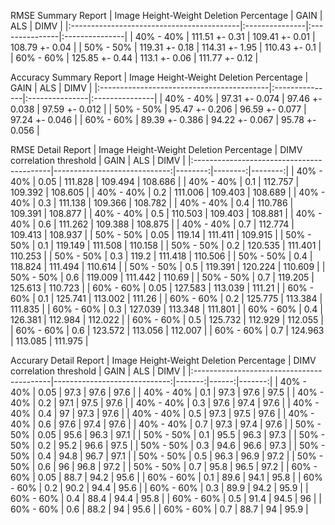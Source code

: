 

 RMSE Summary Report 
 | Image Height-Weight Deletion Percentage   | GAIN           | ALS            | DIMV           |
|:------------------------------------------|:---------------|:---------------|:---------------|
| 40% - 40%                                 | 111.51 +- 0.31 | 109.41 +- 0.01 | 108.79 +- 0.04 |
| 50% - 50%                                 | 119.31 +- 0.18 | 114.31 +- 1.95 | 110.43 +- 0.1  |
| 60% - 60%                                 | 125.85 +- 0.44 | 113.1 +- 0.06  | 111.77 +- 0.12 |

 Accuracy Summary Report 
 | Image Height-Weight Deletion Percentage   | GAIN           | ALS            | DIMV           |
|:------------------------------------------|:---------------|:---------------|:---------------|
| 40% - 40%                                 | 97.31 +- 0.074 | 97.46 +- 0.038 | 97.59 +- 0.012 |
| 50% - 50%                                 | 95.47 +- 0.206 | 96.59 +- 0.077 | 97.24 +- 0.046 |
| 60% - 60%                                 | 89.39 +- 0.386 | 94.22 +- 0.067 | 95.78 +- 0.056 |

 RMSE Detail Report 
 | Image Height-Weight Deletion Percentage   |   DIMV correlation threshold |    GAIN |     ALS |    DIMV |
|:------------------------------------------|-----------------------------:|--------:|--------:|--------:|
| 40% - 40%                                 |                         0.05 | 111.828 | 109.494 | 108.686 |
| 40% - 40%                                 |                         0.1  | 112.757 | 109.392 | 108.605 |
| 40% - 40%                                 |                         0.2  | 111.006 | 109.403 | 108.689 |
| 40% - 40%                                 |                         0.3  | 111.138 | 109.366 | 108.782 |
| 40% - 40%                                 |                         0.4  | 110.786 | 109.391 | 108.877 |
| 40% - 40%                                 |                         0.5  | 110.503 | 109.403 | 108.881 |
| 40% - 40%                                 |                         0.6  | 111.262 | 109.388 | 108.875 |
| 40% - 40%                                 |                         0.7  | 112.774 | 109.413 | 108.937 |
| 50% - 50%                                 |                         0.05 | 119.14  | 111.411 | 109.915 |
| 50% - 50%                                 |                         0.1  | 119.149 | 111.508 | 110.158 |
| 50% - 50%                                 |                         0.2  | 120.535 | 111.401 | 110.253 |
| 50% - 50%                                 |                         0.3  | 119.2   | 111.418 | 110.506 |
| 50% - 50%                                 |                         0.4  | 118.824 | 111.494 | 110.614 |
| 50% - 50%                                 |                         0.5  | 119.391 | 120.224 | 110.609 |
| 50% - 50%                                 |                         0.6  | 119.009 | 111.442 | 110.69  |
| 50% - 50%                                 |                         0.7  | 119.205 | 125.613 | 110.723 |
| 60% - 60%                                 |                         0.05 | 127.583 | 113.039 | 111.21  |
| 60% - 60%                                 |                         0.1  | 125.741 | 113.002 | 111.26  |
| 60% - 60%                                 |                         0.2  | 125.775 | 113.384 | 111.835 |
| 60% - 60%                                 |                         0.3  | 127.039 | 113.348 | 111.801 |
| 60% - 60%                                 |                         0.4  | 126.381 | 112.984 | 112.022 |
| 60% - 60%                                 |                         0.5  | 125.732 | 112.929 | 112.055 |
| 60% - 60%                                 |                         0.6  | 123.572 | 113.056 | 112.007 |
| 60% - 60%                                 |                         0.7  | 124.963 | 113.085 | 111.975 |

 Accurary Detail Report 
 | Image Height-Weight Deletion Percentage   |   DIMV correlation threshold |   GAIN |   ALS |   DIMV |
|:------------------------------------------|-----------------------------:|-------:|------:|-------:|
| 40% - 40%                                 |                         0.05 |   97.3 |  97.6 |   97.6 |
| 40% - 40%                                 |                         0.1  |   97.3 |  97.6 |   97.5 |
| 40% - 40%                                 |                         0.2  |   97.1 |  97.5 |   97.6 |
| 40% - 40%                                 |                         0.3  |   97.6 |  97.4 |   97.6 |
| 40% - 40%                                 |                         0.4  |   97   |  97.3 |   97.6 |
| 40% - 40%                                 |                         0.5  |   97.3 |  97.5 |   97.6 |
| 40% - 40%                                 |                         0.6  |   97.6 |  97.4 |   97.6 |
| 40% - 40%                                 |                         0.7  |   97.3 |  97.4 |   97.6 |
| 50% - 50%                                 |                         0.05 |   95.6 |  96.3 |   97.1 |
| 50% - 50%                                 |                         0.1  |   95.5 |  96.3 |   97.3 |
| 50% - 50%                                 |                         0.2  |   95.2 |  96.6 |   97.5 |
| 50% - 50%                                 |                         0.3  |   94.6 |  96.6 |   97.3 |
| 50% - 50%                                 |                         0.4  |   94.8 |  96.7 |   97.1 |
| 50% - 50%                                 |                         0.5  |   96.3 |  96.9 |   97.2 |
| 50% - 50%                                 |                         0.6  |   96   |  96.8 |   97.2 |
| 50% - 50%                                 |                         0.7  |   95.8 |  96.5 |   97.2 |
| 60% - 60%                                 |                         0.05 |   88.7 |  94.2 |   95.6 |
| 60% - 60%                                 |                         0.1  |   89.6 |  94.1 |   95.8 |
| 60% - 60%                                 |                         0.2  |   90.2 |  94.4 |   95.6 |
| 60% - 60%                                 |                         0.3  |   89.9 |  94.2 |   95.9 |
| 60% - 60%                                 |                         0.4  |   88.4 |  94.4 |   95.8 |
| 60% - 60%                                 |                         0.5  |   91.4 |  94.5 |   96   |
| 60% - 60%                                 |                         0.6  |   88.2 |  94   |   95.6 |
| 60% - 60%                                 |                         0.7  |   88.7 |  94   |   95.9 |
